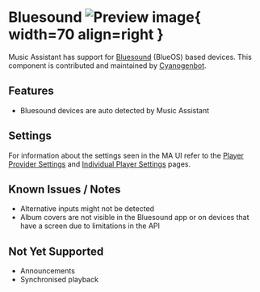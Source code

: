 # Bluesound ![Preview image](../assets/icons/bluesound-logo.png){ width=70 align=right }

Music Assistant has support for [Bluesound](https://www.bluesound.com/) (BlueOS) based devices. This component is contributed and maintained by [Cyanogenbot](https://github.com/Cyanogenbot).

## Features

- Bluesound devices are auto detected by Music Assistant

## Settings

For information about the settings seen in the MA UI refer to the [Player Provider Settings](../settings/player-provider.md) and [Individual Player Settings](../settings/individual-player.md) pages.

## Known Issues / Notes

- Alternative inputs might not be detected
- Album covers are not visible in the Bluesound app or on devices that have a screen due to limitations in the API
  
## Not Yet Supported

- Announcements
- Synchronised playback

